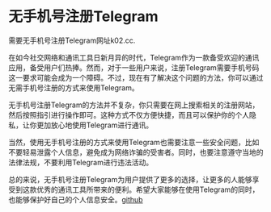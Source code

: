 # 无手机号注册Telegram

需要无手机号注册Telegram网址k02.cc.

在如今社交网络和通讯工具日新月异的时代，Telegram作为一款备受欢迎的通讯应用，备受用户们热捧。然而，对于一些用户来说，注册Telegram需要手机号码这一要求可能会成为一个障碍。不过，现在有了解决这个问题的方法，你可以通过无需手机号注册的方式来使用Telegram。

无手机号注册Telegram的方法并不复杂，你只需要在网上搜索相关的注册网站，然后按照指引进行操作即可。这种方式不仅方便快捷，而且可以保护你的个人隐私，让你更加放心地使用Telegram进行通讯。

当然，使用无手机号注册的方式来使用Telegram也需要注意一些安全问题，比如不要轻易泄露个人信息，避免成为网络诈骗的受害者。同时，也要注意遵守当地的法律法规，不要利用Telegram进行违法活动。

总的来说，无手机号注册Telegram为用户提供了更多的选择，让更多的人能够享受到这款优秀的通讯工具所带来的便利。希望大家能够在使用Telegram的同时，也能够保护好自己的个人信息安全。[github](https://github.com)